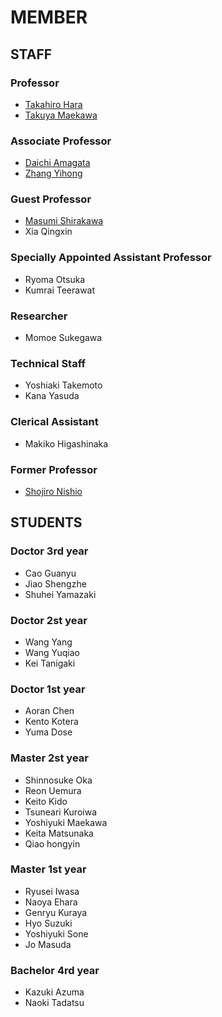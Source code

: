 # MEMBER
## STAFF
### Professor
- [Takahiro Hara](http://web.www-mmde.ist.osaka-u.ac.jp/~hara)
- [Takuya Maekawa](http://web.www-mmde.ist.osaka-u.ac.jp/~maekawa)
### Associate Professor
- [Daichi Amagata](https://amgt-d1.github.io/)
- [Zhang Yihong](https://www.ringspool.com/yihongzhang)
### Guest Professor
- [Masumi Shirakawa](http://iwnsew.com/)
- Xia Qingxin
### Specially Appointed Assistant Professor
- Ryoma Otsuka
- Kumrai Teerawat
### Researcher
- Momoe Sukegawa
### Technical Staff
- Yoshiaki Takemoto
- Kana Yasuda
### Clerical Assistant
- Makiko Higashinaka
### Former Professor
- [Shojiro Nishio](https://mmde-lab.github.io/member-webpage/nishio/index.html)
## STUDENTS
### Doctor 3rd year
- Cao Guanyu
- Jiao Shengzhe
- Shuhei Yamazaki
### Doctor 2st year
- Wang Yang
- Wang Yuqiao
- Kei Tanigaki
### Doctor 1st year
- Aoran Chen
- Kento Kotera
- Yuma Dose
### Master 2st year
- Shinnosuke Oka
- Reon Uemura
- Keito Kido
- Tsuneari Kuroiwa
- Yoshiyuki Maekawa
- Keita Matsunaka
- Qiao hongyin
### Master 1st year
- Ryusei Iwasa
- Naoya Ehara
- Genryu Kuraya
- Hyo Suzuki
- Yoshiyuki Sone
- Jo Masuda
### Bachelor 4rd year
- Kazuki Azuma
- Naoki Tadatsu